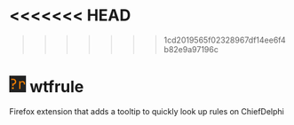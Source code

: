 <<<<<<< HEAD
=======


>>>>>>> 1cd2019565f02328967df14ee6f4b82e9a97196c
# <img src="/icons/48.png" height="30"> wtfrule
 Firefox extension that adds a tooltip to quickly look up rules on ChiefDelphi
